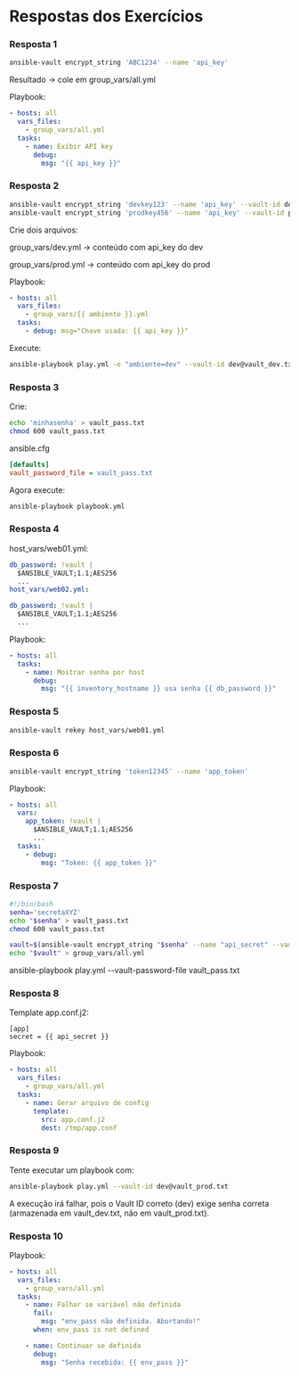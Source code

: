 # Respostas dos Exercícios
### Resposta 1
``` bash
ansible-vault encrypt_string 'ABC1234' --name 'api_key'
```

Resultado → cole em group_vars/all.yml

Playbook:

``` yaml
- hosts: all
  vars_files:
    - group_vars/all.yml
  tasks:
    - name: Exibir API key
      debug:
        msg: "{{ api_key }}"
```
### Resposta 2
``` bash
ansible-vault encrypt_string 'devkey123' --name 'api_key' --vault-id dev@prompt
ansible-vault encrypt_string 'prodkey456' --name 'api_key' --vault-id prod@prompt
```
Crie dois arquivos:

group_vars/dev.yml → conteúdo com api_key do dev

group_vars/prod.yml → conteúdo com api_key do prod

Playbook:

``` yaml
- hosts: all
  vars_files:
    - group_vars/{{ ambiente }}.yml
  tasks:
    - debug: msg="Chave usada: {{ api_key }}"
```
Execute:

``` bash
ansible-playbook play.yml -e "ambiente=dev" --vault-id dev@vault_dev.txt
```
### Resposta 3
Crie:

``` bash
echo 'minhasenha' > vault_pass.txt
chmod 600 vault_pass.txt
```
ansible.cfg

``` ini
[defaults]
vault_password_file = vault_pass.txt
```
Agora execute:

``` bash
ansible-playbook playbook.yml
```

### Resposta 4
host_vars/web01.yml:

``` yaml
db_password: !vault |
  $ANSIBLE_VAULT;1.1;AES256
  ...
host_vars/web02.yml:
```

``` yaml
db_password: !vault |
  $ANSIBLE_VAULT;1.1;AES256
  ...
```

Playbook:

``` yaml
- hosts: all
  tasks:
    - name: Mostrar senha por host
      debug:
        msg: "{{ inventory_hostname }} usa senha {{ db_password }}"
```

### Resposta 5
``` bash
ansible-vault rekey host_vars/web01.yml
```
### Resposta 6
```bash
ansible-vault encrypt_string 'token12345' --name 'app_token'
```

Playbook:

``` yaml
- hosts: all
  vars:
    app_token: !vault |
      $ANSIBLE_VAULT;1.1;AES256
      ...
  tasks:
    - debug:
        msg: "Token: {{ app_token }}"
```

### Resposta 7
```bash
#!/bin/bash
senha='secretaXYZ'
echo "$senha" > vault_pass.txt
chmod 600 vault_pass.txt

vault=$(ansible-vault encrypt_string "$senha" --name "api_secret" --vault-password-file vault_pass.txt)
echo "$vault" > group_vars/all.yml
```
ansible-playbook play.yml --vault-password-file vault_pass.txt

### Resposta 8
Template app.conf.j2:

``` jinja
[app]
secret = {{ api_secret }}
```
Playbook:

``` yaml
- hosts: all
  vars_files:
    - group_vars/all.yml
  tasks:
    - name: Gerar arquivo de config
      template:
        src: app.conf.j2
        dest: /tmp/app.conf
```

### Resposta 9
Tente executar um playbook com:

``` bash
ansible-playbook play.yml --vault-id dev@vault_prod.txt
```

A execução irá falhar, pois o Vault ID correto (dev) exige senha correta (armazenada em vault_dev.txt, não em vault_prod.txt).

### Resposta 10
Playbook:

``` yaml
- hosts: all
  vars_files:
    - group_vars/all.yml
  tasks:
    - name: Falhar se variável não definida
      fail:
        msg: "env_pass não definida. Abortando!"
      when: env_pass is not defined

    - name: Continuar se definida
      debug:
        msg: "Senha recebida: {{ env_pass }}"
```